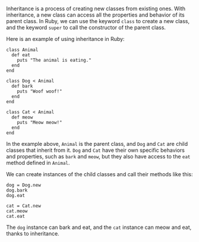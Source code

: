 Inheritance is a process of creating new classes from existing ones. With inheritance, a new class can access all the properties and behavior of its parent class. In Ruby, we can use the keyword `class` to create a new class, and the keyword `super` to call the constructor of the parent class.

Here is an example of using inheritance in Ruby:

```
class Animal
  def eat
    puts "The animal is eating."
  end
end

class Dog < Animal
  def bark
    puts "Woof woof!"
  end
end

class Cat < Animal
  def meow
    puts "Meow meow!"
  end
end
```

In the example above, `Animal` is the parent class, and `Dog` and `Cat` are child classes that inherit from it. `Dog` and `Cat` have their own specific behaviors and properties, such as `bark` and `meow`, but they also have access to the `eat` method defined in `Animal`.

We can create instances of the child classes and call their methods like this:

```
dog = Dog.new
dog.bark
dog.eat

cat = Cat.new
cat.meow
cat.eat
```

The `dog` instance can bark and eat, and the `cat` instance can meow and eat, thanks to inheritance.
